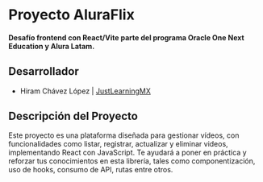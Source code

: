 # Proyecto AluraFlix

#### Desafío frontend con React/Vite parte del programa Oracle One Next Education y Alura Latam.

## Desarrollador
- Hiram Chávez López | [JustLearningMX](https://github.com/JustLearningMX)

## Descripción del Proyecto
Este proyecto es una plataforma diseñada para gestionar vídeos, con funcionalidades como listar, registrar, actualizar y eliminar videos, implementando React con JavaScript. Te ayudará a poner en práctica y reforzar tus conocimientos en esta librería, tales como componentización, uso de hooks, consumo de API, rutas entre otros.